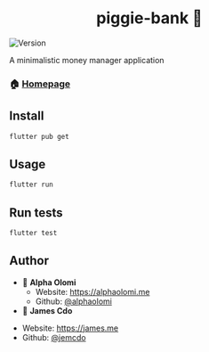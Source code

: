 <h1 align="center">piggie-bank 👋</h1>
<p>
  <img alt="Version" src="https://img.shields.io/badge/version-1.0.0+1-blue.svg?cacheSeconds=2592000" />
</p>

 A minimalistic money manager application

### 🏠 [Homepage](https://github.com/alphaolomi/piggie-bank/)

## Install

```sh
flutter pub get
```

## Usage

```sh
flutter run
```

## Run tests

```sh
flutter test
```

## Author

- 👤 **Alpha Olomi**
  * Website: https://alphaolomi.me
  * Github: [@alphaolomi](https://github.com/alphaolomi)
- 👤 **James Cdo**
* Website: https://james.me
* Github: [@jemcdo](https://github.com/jamescdo)
